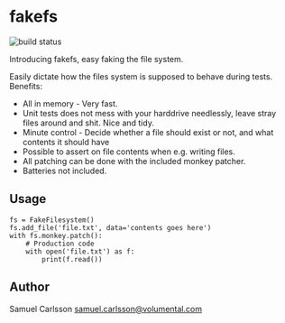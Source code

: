 # fakefs
![build status](https://travis-ci.org/Volumental/fakefs.svg?branch=master)

Introducing fakefs, easy faking the file system.
    
Easily dictate how the files system is supposed to behave during tests. Benefits:
* All in memory - Very fast.
* Unit tests does not mess with your harddrive needlessly, leave stray files around and shit. Nice and tidy.
* Minute control - Decide whether a file should exist or not, and what contents it should have
* Possible to assert on file contents when e.g. writing files.
* All patching can be done with the included monkey patcher.
* Batteries not included.

## Usage
    fs = FakeFilesystem()
    fs.add_file('file.txt', data='contents goes here')
    with fs.monkey.patch():
        # Production code
        with open('file.txt') as f:
            print(f.read())

## Author
Samuel Carlsson <samuel.carlsson@volumental.com>
